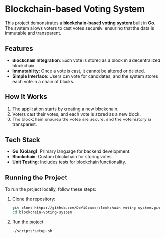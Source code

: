 # Blockchain-based Voting System

This project demonstrates a **blockchain-based voting system** built in **Go**. The system allows voters to cast votes securely, ensuring that the data is immutable and transparent.

## Features

- **Blockchain Integration**: Each vote is stored as a block in a decentralized blockchain.
- **Immutability**: Once a vote is cast, it cannot be altered or deleted.
- **Simple Interface**: Users can vote for candidates, and the system stores each vote in a chain of blocks.

## How It Works

1. The application starts by creating a new blockchain.
2. Voters cast their votes, and each vote is stored as a new block.
3. The blockchain ensures the votes are secure, and the vote history is transparent.

## Tech Stack

- **Go (Golang)**: Primary language for backend development.
- **Blockchain**: Custom blockchain for storing votes.
- **Unit Testing**: Includes tests for blockchain functionality.

## Running the Project

To run the project locally, follow these steps:

1. Clone the repository:
   ```bash
   git clone https://github.com/DefiSpace/blockchain-voting-system.git
   cd blockchain-voting-system
   ```
2. Run the project
   ```bash
   ./scripts/setup.sh
   ```